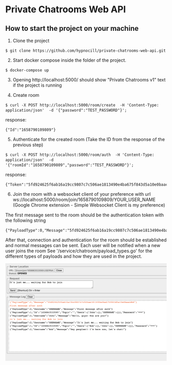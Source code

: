 # Private Chatrooms Web API

## How to start the project on your machine

 1. Clone the project
```
$ git clone https://github.com/hypnocill/private-chatrooms-web-api.git
```

2. Start docker compose inside the folder of the project.
```
$ docker-compose up
```

3. Opening http://localhost:5000/ should show "Private Chatrooms v1" text if the project is running

4. Create room
```
$ curl -X POST http://localhost:5000/room/create  -H 'Content-Type: application/json'  -d '{"password":"TEST_PASSWORD"}';
```
response:
```
{"Id":"1658790109809"}
```

5. Authenticate for the created room (Take the ID from the response of the previous step)
```
$ curl -X POST http://localhost:5000/room/auth  -H 'Content-Type: application/json'  -d '{"roomId":"1658790109809","password":"TEST_PASSWORD"}';
```
response:
```
{"Token":"5fd924625f6ab16a19cc9807c7c506ae1813490e4ba675f843d5a10e0baacdb8"}
```

6. Join the room with a websocket client of your preference with url ws://localhost:5000/room/join/1658790109809/YOUR_USER_NAME
(Google Chrome extension - Simple Websocket Client is my preference)

The first message sent to the room should be the authentication token with the following string
```
{"PayloadType":0,"Message":"5fd924625f6ab16a19cc9807c7c506ae1813490e4ba675f843d5a10e0baacdb8"}
```
After that, connection and authentication for the room should be established and normal messages can be sent.
Each user will be notified when a new user joins the room
See '/service/chatroom/payload_types.go' for the different types of payloads and how they are used in the project.

![Alt text](/res/chat.png?raw=true "Example chat with Simple Websocket Client")


